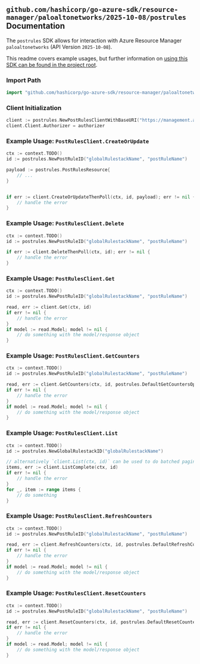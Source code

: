 
## `github.com/hashicorp/go-azure-sdk/resource-manager/paloaltonetworks/2025-10-08/postrules` Documentation

The `postrules` SDK allows for interaction with Azure Resource Manager `paloaltonetworks` (API Version `2025-10-08`).

This readme covers example usages, but further information on [using this SDK can be found in the project root](https://github.com/hashicorp/go-azure-sdk/tree/main/docs).

### Import Path

```go
import "github.com/hashicorp/go-azure-sdk/resource-manager/paloaltonetworks/2025-10-08/postrules"
```


### Client Initialization

```go
client := postrules.NewPostRulesClientWithBaseURI("https://management.azure.com")
client.Client.Authorizer = authorizer
```


### Example Usage: `PostRulesClient.CreateOrUpdate`

```go
ctx := context.TODO()
id := postrules.NewPostRuleID("globalRulestackName", "postRuleName")

payload := postrules.PostRulesResource{
	// ...
}


if err := client.CreateOrUpdateThenPoll(ctx, id, payload); err != nil {
	// handle the error
}
```


### Example Usage: `PostRulesClient.Delete`

```go
ctx := context.TODO()
id := postrules.NewPostRuleID("globalRulestackName", "postRuleName")

if err := client.DeleteThenPoll(ctx, id); err != nil {
	// handle the error
}
```


### Example Usage: `PostRulesClient.Get`

```go
ctx := context.TODO()
id := postrules.NewPostRuleID("globalRulestackName", "postRuleName")

read, err := client.Get(ctx, id)
if err != nil {
	// handle the error
}
if model := read.Model; model != nil {
	// do something with the model/response object
}
```


### Example Usage: `PostRulesClient.GetCounters`

```go
ctx := context.TODO()
id := postrules.NewPostRuleID("globalRulestackName", "postRuleName")

read, err := client.GetCounters(ctx, id, postrules.DefaultGetCountersOperationOptions())
if err != nil {
	// handle the error
}
if model := read.Model; model != nil {
	// do something with the model/response object
}
```


### Example Usage: `PostRulesClient.List`

```go
ctx := context.TODO()
id := postrules.NewGlobalRulestackID("globalRulestackName")

// alternatively `client.List(ctx, id)` can be used to do batched pagination
items, err := client.ListComplete(ctx, id)
if err != nil {
	// handle the error
}
for _, item := range items {
	// do something
}
```


### Example Usage: `PostRulesClient.RefreshCounters`

```go
ctx := context.TODO()
id := postrules.NewPostRuleID("globalRulestackName", "postRuleName")

read, err := client.RefreshCounters(ctx, id, postrules.DefaultRefreshCountersOperationOptions())
if err != nil {
	// handle the error
}
if model := read.Model; model != nil {
	// do something with the model/response object
}
```


### Example Usage: `PostRulesClient.ResetCounters`

```go
ctx := context.TODO()
id := postrules.NewPostRuleID("globalRulestackName", "postRuleName")

read, err := client.ResetCounters(ctx, id, postrules.DefaultResetCountersOperationOptions())
if err != nil {
	// handle the error
}
if model := read.Model; model != nil {
	// do something with the model/response object
}
```
